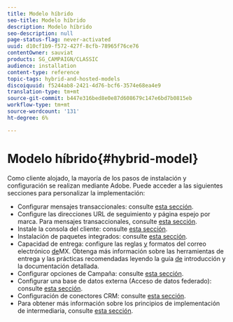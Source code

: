 ```yaml
---
title: Modelo híbrido
seo-title: Modelo híbrido
description: Modelo híbrido
seo-description: null
page-status-flag: never-activated
uuid: d10cf1b9-f572-427f-8cfb-78965f76ce76
contentOwner: sauviat
products: SG_CAMPAIGN/CLASSIC
audience: installation
content-type: reference
topic-tags: hybrid-and-hosted-models
discoiquuid: f5244ab8-2421-4d76-bcf6-3574e68ea4e9
translation-type: tm+mt
source-git-commit: b447e316bed8e0e87d608679c147e6bd7b0815eb
workflow-type: tm+mt
source-wordcount: '131'
ht-degree: 6%

---
```



# Modelo híbrido{#hybrid-model}

Como cliente alojado, la mayoría de los pasos de instalación y configuración se realizan mediante Adobe. Puede acceder a las siguientes secciones para personalizar la implementación:

* Configurar mensajes transaccionales: consulte [esta sección](../../message-center/using/transactional-messaging-architecture.md).
* Configure las direcciones URL de seguimiento y página espejo por marca. Para mensajes transaccionales, consulte [esta sección](../../message-center/using/configuring-multibranding.md).
* Instale la consola del cliente: consulte [esta sección](../../installation/using/installing-the-client-console.md).
* Instalación de paquetes integrados: consulte [esta sección](../../installation/using/installing-campaign-standard-packages.md).
* Capacidad de entrega: configure las reglas [y](../../installation/using/email-deliverability.md#mx-configuration) formatos del correo electrónico [de](../../installation/using/email-deliverability.md#managing-email-formats)MX. Obtenga más información sobre las herramientas de entrega y las prácticas recomendadas leyendo la guía [de](../../delivery/using/deliverability-key-points.md) introducción y la documentación [](../../delivery/using/about-deliverability.md)detallada.
* Configurar opciones de Campaña: consulte [esta sección](../../installation/using/configuring-campaign-options.md).
* Configurar una base de datos externa (Acceso de datos federado): consulte [esta sección](../../platform/using/about-fda.md).
* Configuración de conectores CRM: consulte [esta sección](../../platform/using/crm-connectors.md).
* Para obtener más información sobre los principios de implementación de intermediaria, consulte [esta sección](../../installation/using/mid-sourcing-deployment.md).

